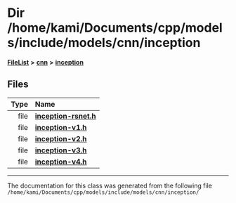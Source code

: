 

# Dir /home/kami/Documents/cpp/models/include/models/cnn/inception



[**FileList**](files.md) **>** [**cnn**](dir_40be95ab8912b8deac694fbe2f8f2654.md) **>** [**inception**](dir_b2aa8ff22ef72860ed32a476dd9404fe.md)












## Files

| Type | Name |
| ---: | :--- |
| file | [**inception-rsnet.h**](inception-rsnet_8h.md) <br> |
| file | [**inception-v1.h**](inception-v1_8h.md) <br> |
| file | [**inception-v2.h**](inception-v2_8h.md) <br> |
| file | [**inception-v3.h**](inception-v3_8h.md) <br> |
| file | [**inception-v4.h**](inception-v4_8h.md) <br> |



























































------------------------------
The documentation for this class was generated from the following file `/home/kami/Documents/cpp/models/include/models/cnn/inception/`

